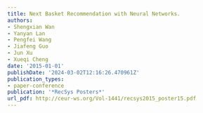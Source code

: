 ```yaml
---
title: Next Basket Recommendation with Neural Networks.
authors:
- Shengxian Wan
- Yanyan Lan
- Pengfei Wang
- Jiafeng Guo
- Jun Xu
- Xueqi Cheng
date: '2015-01-01'
publishDate: '2024-03-02T12:16:26.470961Z'
publication_types:
- paper-conference
publication: '*RecSys Posters*'
url_pdf: http://ceur-ws.org/Vol-1441/recsys2015_poster15.pdf
---
```

